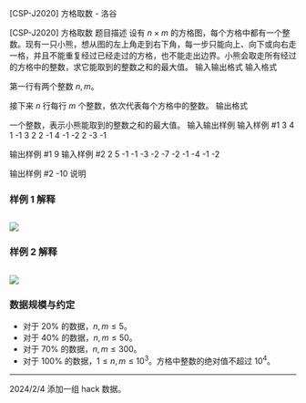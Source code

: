 



[CSP-J2020] 方格取数 - 洛谷














[CSP-J2020] 方格取数
题目描述
设有 $n \times m$ 的方格图，每个方格中都有一个整数。现有一只小熊，想从图的左上角走到右下角，每一步只能向上、向下或向右走一格，并且不能重复经过已经走过的方格，也不能走出边界。小熊会取走所有经过的方格中的整数，求它能取到的整数之和的最大值。
输入输出格式
输入格式

第一行有两个整数 $n, m$。

接下来 $n$ 行每行 $m$ 个整数，依次代表每个方格中的整数。
输出格式

一个整数，表示小熊能取到的整数之和的最大值。
输入输出样例
输入样例 #1
3 4
1 -1 3 2
2 -1 4 -1
-2 2 -3 -1

输出样例 #1
9
输入样例 #2
2 5
-1 -1 -3 -2 -7
-2 -1 -4 -1 -2

输出样例 #2
-10
说明
### 样例 1 解释

![](https://cdn.luogu.com.cn/upload/image_hosting/sq4638pa.png)
---

### 样例 2 解释

![](https://cdn.luogu.com.cn/upload/image_hosting/7tfdyabk.png)
---

### 数据规模与约定
- 对于 $20\%$ 的数据，$n, m \le 5$。
- 对于 $40\%$ 的数据，$n, m \le 50$。
- 对于 $70\%$ 的数据，$n, m \le 300$。
- 对于 $100\%$ 的数据，$1 \le n,m \le 10^3$。方格中整数的绝对值不超过 $10^4$。



------------
2024/2/4 添加一组 hack 数据。







